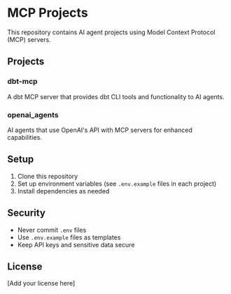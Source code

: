 # MCP Projects

This repository contains AI agent projects using Model Context Protocol (MCP) servers.

## Projects

### dbt-mcp
A dbt MCP server that provides dbt CLI tools and functionality to AI agents.

### openai_agents
AI agents that use OpenAI's API with MCP servers for enhanced capabilities.

## Setup

1. Clone this repository
2. Set up environment variables (see `.env.example` files in each project)
3. Install dependencies as needed

## Security

- Never commit `.env` files
- Use `.env.example` files as templates
- Keep API keys and sensitive data secure

## License

[Add your license here]
